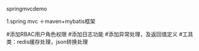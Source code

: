 springmvcdemo

1.spring mvc ＋maven+mybatis框架

#添加RBAC用户角色权限
#添加日志功能
#添加异常处理，及返回值定义
#工具类：redis缓存处理，json转换处理


